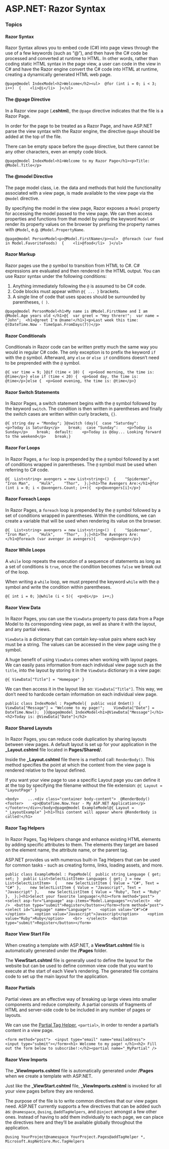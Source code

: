 # ASP.NET: Razor Syntax

### Topics

#### Razor Syntax <a href="#heading-razor-syntax" id="heading-razor-syntax"></a>

Razor Syntax allows you to embed code (C#) into page views through the use of a few keywords (such as “@”), and then have the C# code be processed and converted at runtime to HTML. In other words, rather than coding static HTML syntax in the page view, a user can code in the view in C# and have the Razor engine convert the C# code into HTML at runtime, creating a dynamically generated HTML web page.

```
@page@model IndexModel<h2>Welcome</h2><ul>  @for (int i = 0; i < 3; i++)  {    <li>@i</li>  }</ul>
```

#### The @page Directive <a href="#heading-the-page-directive" id="heading-the-page-directive"></a>

In a Razor view page (**.cshtml**), the `@page` directive indicates that the file is a Razor Page.

In order for the page to be treated as a Razor Page, and have ASP.NET parse the view syntax with the Razor engine, the directive `@page` should be added at the top of the file.

There can be empty space before the `@page` directive, but there cannot be any other characters, even an empty code block.

```
@page@model IndexModel<h1>Welcome to my Razor Page</h1><p>Title: @Model.Title</p>
```

#### The @model Directive <a href="#heading-the-model-directive" id="heading-the-model-directive"></a>

The page model class, i.e. the data and methods that hold the functionality associated with a view page, is made available to the view page via the `@model` directive.

By specifying the model in the view page, Razor exposes a `Model` property for accessing the model passed to the view page. We can then access properties and functions from that model by using the keyword `Model` or render its property values on the browser by prefixing the property names with `@Model`, e.g. `@Model.PropertyName`.

```
@page@model PersonModel<p>@Model.FirstName</p><ul>  @foreach (var food in Model.FavoriteFoods)  {    <li>@food</li>  }</ul>
```

#### Razor Markup <a href="#heading-razor-markup" id="heading-razor-markup"></a>

Razor pages use the `@` symbol to transition from HTML to C#. C# expressions are evaluated and then rendered in the HTML output. You can use Razor syntax under the following conditions:

1. Anything immediately following the `@` is assumed to be C# code.
2. Code blocks must appear within `@{ ... }` brackets.
3. A single line of code that uses spaces should be surrounded by parentheses, `( )`.

```
@page@model PersonModel<h1>My name is @Model.FirstName and I am @Model.Age years old </h1>@{  var greet = "Hey threre!";  var name = "John";  <h1>@greet I'm @name!</h1>}<p>Last week this time: @(DateTime.Now - TimeSpan.FromDays(7))</p>
```

#### Razor Conditionals <a href="#heading-razor-conditionals" id="heading-razor-conditionals"></a>

Conditionals in Razor code can be written pretty much the same way you would in regular C# code. The only exception is to prefix the keyword `if` with the `@` symbol. Afterward, any `else` or `else if` conditions doesn’t need to be preprended with the `@` symbol.

```
@{ var time = 9; }@if (time < 10) {  <p>Good morning, the time is: @time</p>} else if (time < 20) {  <p>Good day, the time is: @time</p>}else {  <p>Good evening, the time is: @time</p>}
```

#### Razor Switch Statements <a href="#heading-razor-switch-statements" id="heading-razor-switch-statements"></a>

In Razor Pages, a switch statement begins with the `@` symbol followed by the keyword `switch`. The condition is then written in parentheses and finally the switch cases are written within curly brackets, `{}`.

```
@{ string day = "Monday"; }@switch (day){  case "Saturday":    <p>Today is Saturday</p>    break;  case "Sunday":    <p>Today is Sunday</p>    break;  default:    <p>Today is @day... Looking forward to the weekend</p>    break;}
```

#### Razor For Loops <a href="#heading-razor-for-loops" id="heading-razor-for-loops"></a>

In Razor Pages, a `for` loop is prepended by the `@` symbol followed by a set of conditions wrapped in parentheses. The `@` symbol must be used when referring to C# code.

```
@{  List<string> avengers = new List<string>()  {    "Spiderman",    "Iron Man",    "Hulk",    "Thor",  };}<h1>The Avengers Are:</h1>@for (int i = 0; i < @avengers.Count; i++){  <p>@avengers[i]</p>}
```

#### Razor Foreach Loops <a href="#heading-razor-foreach-loops" id="heading-razor-foreach-loops"></a>

In Razor Pages, a `foreach` loop is prepended by the `@` symbol followed by a set of conditions wrapped in parentheses. Within the conditions, we can create a variable that will be used when rendering its value on the browser.

```
@{  List<string> avengers = new List<string>()  {    "Spiderman",    "Iron Man",    "Hulk",    "Thor",  };}<h1>The Avengers Are:</h1>@foreach (var avenger in avengers){    <p>@avenger</p>}
```

#### Razor While Loops <a href="#heading-razor-while-loops" id="heading-razor-while-loops"></a>

A `while` loop repeats the execution of a sequence of statements as long as a set of conditions is `true`, once the condition becomes `false` we break out of the loop.

When writing a `while` loop, we must prepend the keyword `while` with the `@` symbol and write the condition within parentheses.

```
@{ int i = 0; }@while (i < 5){  <p>@i</p>  i++;}
```

#### Razor View Data <a href="#heading-razor-view-data" id="heading-razor-view-data"></a>

In Razor Pages, you can use the `ViewData` property to pass data from a Page Model to its corresponding view page, as well as share it with the layout, and any partial views.

`ViewData` is a dictionary that can contain key-value pairs where each key must be a string. The values can be accessed in the view page using the `@` symbol.

A huge benefit of using `ViewData` comes when working with layout pages. We can easily pass information from each individual view page such as the `title`, into the layout by storing it in the `ViewData` dictionary in a view page:

`@{ ViewData["Title"] = "Homepage" }`

We can then access it in the layout like so: `ViewData["Title"]`. This way, we don’t need to hardcode certain information on each individual view page.

```
public class IndexModel : PageModel{  public void OnGet()  {    ViewData["Message"] = "Welcome to my page!";    ViewData["Date"] = DateTime.Now();  }}@page@model IndexModel<h1>@ViewData["Message"]</h1><h2>Today is: @ViewData["Date"]</h2>
```

#### Razor Shared Layouts <a href="#heading-razor-shared-layouts" id="heading-razor-shared-layouts"></a>

In Razor Pages, you can reduce code duplication by sharing layouts between view pages. A default layout is set up for your application in the **\_Layout.cshtml** file located in **Pages/Shared/**.

Inside the **\_Layout.cshtml** file there is a method call: `RenderBody()`. This method specifies the point at which the content from the view page is rendered relative to the layout defined.

If you want your view page to use a specific Layout page you can define it at the top by specifying the filename without the file extension: `@{ Layout = "LayoutPage" }`

```
<body>    ...<div class="container body-content">  @RenderBody()   <footer>    <p>@DateTime.Now.Year - My ASP.NET Application</p>  </footer></div></body>@page@model ExampleModel@{ Layout = "_LayoutExample" }<h1>This content will appear where @RenderBody is called!</h1>
```

#### Razor Tag Helpers <a href="#heading-razor-tag-helpers" id="heading-razor-tag-helpers"></a>

In Razor Pages, Tag Helpers change and enhance existing HTML elements by adding specific attributes to them. The elements they target are based on the element name, the attribute name, or the parent tag.

ASP.NET provides us with numerous built-in Tag Helpers that can be used for common tasks - such as creating forms, links, loading assets, and more.

```
public class ExampleModel : PageModel{  public string Language { get; set; }  public List<SelectListItem> Languages { get; } = new List<SelectListItem>  {    new SelectListItem { Value = "C#", Text = "C#" },    new SelectListItem { Value = "Javascript", Text = "Javascript" },    new SelectListItem { Value = "Ruby", Text = "Ruby"  },  };}<h1>Select your favorite language!</h1><form method="post">  <select asp-for="Language" asp-items="Model.Languages"></select>  <br />  <button type="submit">Register</button></form><form method="post">  <select id="Language" name="Language">    <option value="C#">C#</option>    <option value="Javascript">Javascript</option>    <option value="Ruby">Ruby</option>    <br>  </select>  <button type="submit">Register</button></form>
```

#### Razor View Start File <a href="#heading-razor-view-start-file" id="heading-razor-view-start-file"></a>

When creating a template with ASP.NET, a **ViewStart.cshtml** file is automatically generated under the **/Pages** folder.

The **ViewStart.cshtml** file is generally used to define the layout for the website but can be used to define common view code that you want to execute at the start of each View’s rendering. The generated file contains code to set up the main layout for the application.

#### Razor Partials <a href="#heading-razor-partials" id="heading-razor-partials"></a>

Partial views are an effective way of breaking up large views into smaller components and reduce complexity. A partial consists of fragments of HTML and server-side code to be included in any number of pages or layouts.

We can use the [Partial Tag Helper](https://docs.microsoft.com/en-us/aspnet/core/mvc/views/tag-helpers/built-in/partial-tag-helper?view=aspnetcore-3.1), `<partial>`, in order to render a partial’s content in a view page.

```
<form method="post">  <input type="email" name="emailaddress">   <input type="submit"></form><h1> Welcome to my page! </h1><h2> Fill out the form below to subscribe!:</h2><partial name="_MyPartial" />
```

#### Razor View Imports <a href="#heading-razor-view-imports" id="heading-razor-view-imports"></a>

The **\_ViewImports.cshtml** file is automatically generated under **/Pages** when we create a template with ASP.NET.

Just like the **\_ViewStart.cshtml** file, **\_ViewImports.cshtml** is invoked for all your view pages before they are rendered.

The purpose of the file is to write common directives that our view pages need. ASP.NET currently supports a few directives that can be added such as: `@namespace`, `@using`, `@addTagHelpers`, and `@inject` amongst a few other ones. Instead of having to add them individually to each page, we can place the directives here and they’ll be available globally throughout the application.

```
@using YourProject@namespace YourProject.Pages@addTagHelper *, Microsoft.AspNetCore.Mvc.TagHelpers
```

